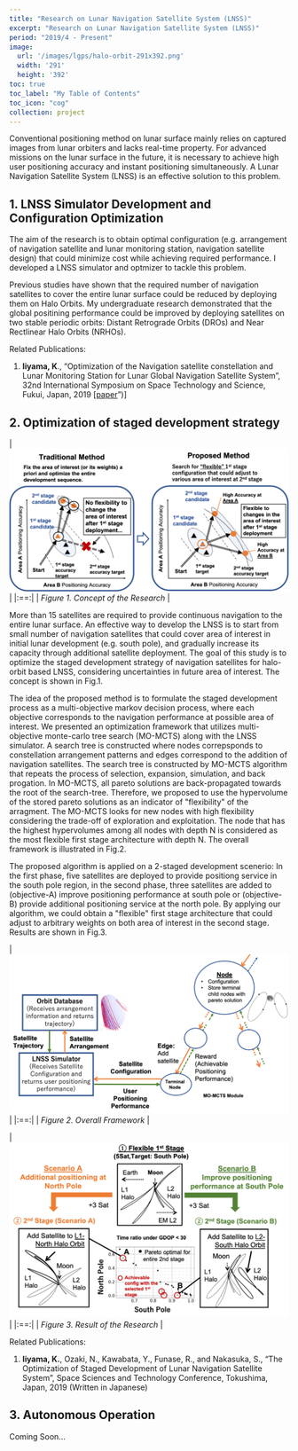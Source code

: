 ```yaml
---
title: "Research on Lunar Navigation Satellite System (LNSS)"
excerpt: "Research on Lunar Navigation Satellite System (LNSS)"
period: "2019/4 - Present"
image: 
  url: '/images/lgps/halo-orbit-291x392.png'
  width: '291'
  height: '392'
toc: true
toc_label: "My Table of Contents"
toc_icon: "cog"
collection: project
---
```


Conventional positioning method on lunar surface mainly relies on captured images from lunar orbiters and lacks real-time property. For advanced missions on the lunar surface in the future, it is necessary to achieve high user positioning accuracy and instant positioning simultaneously. A Lunar Navigation Satellite System (LNSS) is an effective solution to this problem. 

## 1. LNSS Simulator Development and Configuration Optimization
The aim of the research is to obtain optimal configuration (e.g. arrangement of navigation satellite and lunar monitoring station, navigation satellite design) that could minimize cost while achieving required performance. I developed a LNSS simulator and optmizer to tackle this problem. 

Previous studies have shown that the required number of navigation satellites to cover the entire lunar surface could be reduced by deploying them on Halo Orbits. My undergraduate research demonstrated that the global positining performance could be improved by deploying satellites on two stable periodic orbits: Distant Retrograde Orbits (DROs) and Near Rectlinear Halo Orbits (NRHOs). 

Related Publications:
1. **Iiyama, K**., “Optimization of the Navigation satellite constellation and Lunar Monitoring Station for Lunar Global Navigation Satellite System”, 32nd International Symposium on Space Technology and Science, Fukui, Japan, 2019 [[paper](/files/ISTS2019.pdf)”)]


## 2. Optimization of staged development strategy 

| ![lnss_concept-1064x546.png](/images/lgps/lnss_concept-1064x546.png)|
|:==:|
| *Figure 1. Concept of the Research* |

More than 15 satellites are required to provide continuous navigation to the entire lunar surface. An effective way to develop the LNSS is to start from small number of navigation satellites that could cover area of interest in initial lunar development (e.g. south pole), and gradually increase its capacity through additional satellite deployment. The goal of this study is to optimize the staged development strategy of navigation satellites for halo-orbit based LNSS, considering uncertainties in future area of interest. The concept is shown in Fig.1.

The idea of the proposed method is to formulate the staged development process as a multi-objective markov decision process, where each objective corresponds to the navigation performance at possible area of interest. We presented an optimization framework that utilizes multi-objective monte-carlo tree search (MO-MCTS) along with the LNSS simulator. A search tree is constructed where nodes correpsponds to constellation arrangement patterns and edges correspond to the addition of navigation satellites. The search tree is constructed by MO-MCTS algorithm that repeats the process of selection, expansion, simulation, and back progation. In MO-MCTS, all pareto solutions are back-propagated towards the root of the search-tree. Therefore, we proposed to use the hypervolume of the stored pareto solutions as an indicator of "flexibility" of the arragment. The MO-MCTS looks for new nodes with high flexibility considering the trade-off of exploration and exploitation. The node that has the highest hypervolumes among all nodes with depth N is considered as the most flexible first stage architecture with depth N. The overall framework is illustrated in Fig.2.

The proposed algorithm is applied on a 2-staged development scenerio: In the first phase, five satellites are deployed to provide positiong service in the south pole region, in the second phase, three satellites are added to (objective-A) improve positioning performance at south pole or (objective-B) provide additional positioning service at the north pole. By applying our algorithm, we could obtain a "flexible" first stage architecture that could adjust to arbitrary weights on both area of interest in the second stage. Results are shown in Fig.3.

| ![lnss_method-1073x613.png](/images/lgps/lnss_method_1073x613.png)|
|:==:|
| *Figure 2. Overall Framework* |

| ![lnss_result-1069x674.png](/images/lgps/lnss_result-1069x674.png)|
|:==:|
| *Figure 3. Result of the Research* |

Related Publications:
1. **Iiyama, K.**, Ozaki, N., Kawabata, Y., Funase, R., and Nakasuka, S., “The Optimization of Staged Development of Lunar Navigation Satellite System”, Space Sciences and Technology Conference, Tokushima, Japan, 2019 (Written in Japanese)

## 3. Autonomous Operation 
Coming Soon...